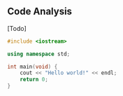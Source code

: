 ## Code Analysis

[Todo]

```c++
#include <iostream>

using namespace std;

int main(void) {
    cout << "Hello world!" << endl;
    return 0;
}
```
